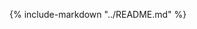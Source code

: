 <!--
This file is part of pybhspc
Copyright 2024 Board of Regents of the University of Wisconsin System
SPDX-License-Identifier: MIT
-->

{% include-markdown "../README.md" %}
